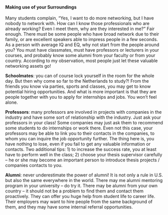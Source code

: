 #### Making use of your Surroundings

Many students complain, “Yes, I want to do more networking, but I have nobody to network with. How can I know those professionals who are already working? Even I meet them, why are they interested in me?” Fair enough. There must be some people who have broad network due to their family, or are excellent speakers able to impress people in a few seconds. As a person with average IQ and EQ, why not start from the people around you? You must have classmates, must have professors or lecturers in your courses, and probably know some alumni from your faculty or from your country. According to my observation, most people just let these valuable networking assets go!

__Schoolmates__: you can of course lock yourself in the room for the whole day. But then why come so far to the Netherlands to study?! From the friends you know via parties, sports and classes, you may get to know potential hiring opportunities. And what is more important is that they are people together with you to apply for internships and jobs. You won’t feel alone.

__Professors__: many professors are involved in projects with companies in the industry and have some sort of relationship with the industry. Just ask your professors in your class! Some companies may just ask them to recommend some students to do internships or work there. Even not this case, your professors may be able to link you to their contacts in the companies, to whom you can inquire the job opportunity further. The thing here is, you have nothing to lose, even if you fail to get any valuable information or contacts. Two additional tips: 1) to increase the success rate, you at least have to perform well in the class; 2) choose your thesis supervisor carefully – he or she may become an important person to introduce thesis projects / companies contacts to you.

__Alumni__: never underestimate the power of alumni! It is not only a rule in U.S. but also the same everywhere in the world. There may me alumni mentoring program in your university – do try it. There may be alumni from your own country – it should not be a problem to find them and contact them proactively. They can offer you huge help from student life to career life. Their employers may want to hire people from the same background of them, and they may have some internal referral opportunities.